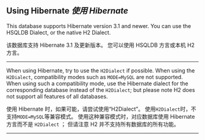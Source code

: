 ## Using Hibernate *使用 Hibernate*

This database supports Hibernate version 3.1 and newer.
You can use the HSQLDB Dialect, or the native H2 Dialect.


该数据库支持 Hibernate 3.1 及更新版本。
您可以使用 HSQLDB 方言或本机 H2 方言。

----

When using Hibernate, try to use the `H2Dialect` if possible.
When using the `H2Dialect`, compatibility modes such as `MODE=MySQL` are not supported.
When using such a compatibility mode, use the Hibernate dialect for the corresponding database instead of the `H2Dialect`;
but please note H2 does not support all features of all databases.


使用 Hibernate 时，如果可能，请尝试使用“H2Dialect”。
使用`H2Dialect`时，不支持`MODE=MySQL`等兼容模式。
使用这种兼容模式时，对应数据库使用 Hibernate 方言而不是 `H2Dialect` ；
但请注意 H2 并不支持所有数据库的所有功能。

----
